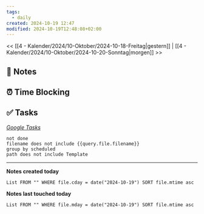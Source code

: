```yaml
---
tags:
  - daily
created: 2024-10-19 12:47
modified: 2024-10-19T12:48:08+02:00
---
```

<< [[4 - Kalender/2024/10-Oktober/2024-10-18-Freitag|gestern]] | [[4 - Kalender/2024/10-Oktober/2024-10-20-Sonntag|morgen]] >>

## 📝 Notes

## ⏰ Time Blocking

## ✅ Tasks

_[Google Tasks](https://calendar.google.com/calendar/u/0/r/tasks)_
```tasks
not done
filename does not include {{query.file.filename}}
group by scheduled
path does not include Template
```

---

**Notes created today**
```dataview
List FROM "" WHERE file.cday = date("2024-10-19") SORT file.mtime asc
```

 **Notes last touched today**
 
```dataview
List FROM "" WHERE file.mday = date("2024-10-19") SORT file.mtime asc
```